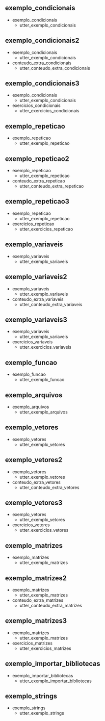 ## exemplo_condicionais
* exemplo_condicionais
    - utter_exemplo_condicionais

## exemplo_condicionais2
* exemplo_condicionais
    - utter_exemplo_condicionais
* conteudo_extra_condicionais
    - utter_conteudo_extra_condicionais

## exemplo_condicionais3
* exemplo_condicionais
    - utter_exemplo_condicionais
* exercicios_condicionais
    - utter_exercicios_condicionais

## exemplo_repeticao
* exemplo_repeticao
    - utter_exemplo_repeticao

## exemplo_repeticao2
* exemplo_repeticao
    - utter_exemplo_repeticao
* conteudo_extra_repeticao
    - utter_conteudo_extra_repeticao

## exemplo_repeticao3
* exemplo_repeticao
    - utter_exemplo_repeticao
* exercicios_repeticao
    - utter_exercicios_repeticao
    
## exemplo_variaveis
* exemplo_variaveis
    - utter_exemplo_variaveis

## exemplo_variaveis2
* exemplo_variaveis
    - utter_exemplo_variaveis
* conteudo_extra_variaveis
    - utter_conteudo_extra_variaveis

## exemplo_variaveis3
* exemplo_variaveis
    - utter_exemplo_variaveis
* exercicios_variaveis
    - utter_exercicios_variaveis


## exemplo_funcao
* exemplo_funcao
    - utter_exemplo_funcao

## exemplo_arquivos
* exemplo_arquivos
    - utter_exemplo_arquivos

## exemplo_vetores
* exemplo_vetores
    - utter_exemplo_vetores

## exemplo_vetores2
* exemplo_vetores
    - utter_exemplo_vetores
* conteudo_extra_vetores
    - utter_conteudo_extra_vetores

## exemplo_vetores3
* exemplo_vetores
    - utter_exemplo_vetores
* exercicios_vetores
    - utter_exercicios_vetores

## exemplo_matrizes
* exemplo_matrizes
    - utter_exemplo_matrizes

## exemplo_matrizes2
* exemplo_matrizes
    - utter_exemplo_matrizes
* conteudo_extra_matrizes
    - utter_conteudo_extra_matrizes

## exemplo_matrizes3
* exemplo_matrizes
    - utter_exemplo_matrizes
* exercicios_matrizes
    - utter_exercicios_matrizes


## exemplo_importar_bibliotecas
* exemplo_importar_bibliotecas
    - utter_exemplo_importar_bibliotecas

## exemplo_strings
* exemplo_strings
    - utter_exemplo_strings